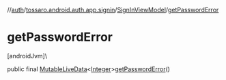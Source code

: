 //[auth](../../../index.md)/[tossaro.android.auth.app.signin](../index.md)/[SignInViewModel](index.md)/[getPasswordError](get-password-error.md)

# getPasswordError

[androidJvm]\

public final [MutableLiveData](https://developer.android.com/reference/kotlin/androidx/lifecycle/MutableLiveData.html)&lt;[Integer](https://developer.android.com/reference/kotlin/java/lang/Integer.html)&gt;[getPasswordError](get-password-error.md)()
